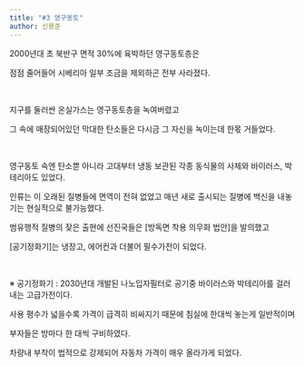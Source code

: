```yaml
---
title: "#3 영구동토"
author: 신용준
---
```


2000년대 초 북반구 면적 30%에 육박하던 영구동토층은

점점 줄어들어 시베리아 일부 조금을 제외하곤 전부 사라졌다.

<br>

지구를 둘러싼 온실가스는 영구동토층을 녹여버렸고

그 속에 매장되어있던 막대한 탄소들은 다시금 그 자신을 녹이는데 한몫 거들었다.

<br>

영구동토 속엔 탄소뿐 아니라 고대부터 냉동 보관된 각종 동식물의 사체와 바이러스, 박테리아도 있었다.

인류는 이 오래된 질병들에 면역이 전혀 없었고 매년 새로 출시되는 질병에 백신을 내놓기는 현실적으로 불가능했다.

범유행적 질병의 잦은 출현에 선진국들은 [방독면 착용 의무화 법안]을 발의했고

[공기정화기]는 냉장고, 에어컨과 더불어 필수가전이 되었다.

 
<br>
 

※ 공기정화기 : 2030년대 개발된 나노입자필터로 공기중 바이러스와 박테리아를 걸러내는 고급가전이다.

사용 평수가 넓을수록 가격이 급격히 비싸지기 때문에 침실에 한대씩 놓는게 일반적이며

부자들은 방마다 한 대씩 구비하였다.

차량내 부착이 법적으로 강제되어 자동차 가격이 매우 올라가게 되었다.